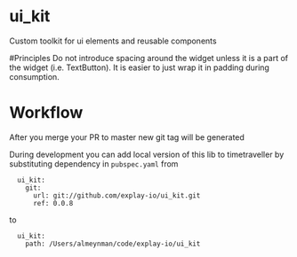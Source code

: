 # ui_kit

Custom toolkit for ui elements and reusable components

#Principles
Do not introduce spacing around the widget unless it is a part of the widget (i.e. TextButton). It is easier to just wrap it in padding during consumption.

# Workflow
After you merge your PR to master new git tag will be generated

During development you can add local version of this lib to timetraveller by substituting dependency in `pubspec.yaml` from
```
  ui_kit:
    git:
      url: git://github.com/explay-io/ui_kit.git
      ref: 0.0.8

```

to


```
  ui_kit:
    path: /Users/almeynman/code/explay-io/ui_kit
```
